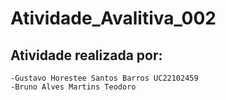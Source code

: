 # Atividade_Avalitiva_002

## Atividade realizada por:
    -Gustavo Horestee Santos Barros UC22102459
    -Bruno Alves Martins Teodoro
